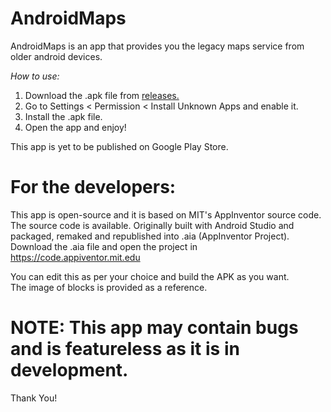 # AndroidMaps
AndroidMaps is an app that provides you the legacy maps service from older android devices.

*How to use:*

1. Download the .apk file from <a href=https://https://www.github.com/GitHubUser331/AndroidMaps/releases>releases.</a>
2. Go to Settings < Permission < Install Unknown Apps and enable it.
3. Install the .apk file.
4. Open the app and enjoy!

This app is yet to be published on Google Play Store.

# For the developers:

This app is open-source and it is based on MIT's AppInventor source code. The source code is available.
Originally built with Android Studio and packaged, remaked and republished into .aia (AppInventor Project).
Download the .aia file and open the project in https://code.appiventor.mit.edu

You can edit this as per your choice and build the APK as you want.
<br>The image of blocks is provided as a reference.

# NOTE: This app may contain bugs and is featureless as it is in development.

Thank You!
